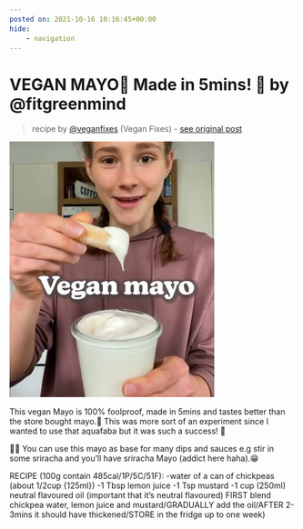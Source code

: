 ```yaml
---
posted on: 2021-10-16 10:16:45+00:00
hide:
    - navigation
---
```


# VEGAN MAYO🌱 Made in 5mins! 🙌 by @fitgreenmind 

> recipe by [@veganfixes](https://www.instagram.com/veganfixes/) 
(Vegan Fixes) - [see original post](https://instagram.com/p/CVFfiABJ_Ui)

![](../img/veganfixes_16-10-2021_1010.png)


This vegan Mayo is 100% foolproof, made in 5mins and tastes better than the store bought mayo.🤗
This was more sort of an experiment since I wanted to use that aquafaba but it was such a success! 🥳

👩‍🍳 You can use this mayo as base for many dips and sauces e.g stir in some sriracha and you’ll have sriracha Mayo (addict here haha).😁 

RECIPE (100g contain 485cal/1P/5C/51F):
-water of a can of chickpeas (about 1/2cup {125ml})
-1 Tbsp lemon juice
-1 Tsp mustard
-1 cup (250ml) neutral flavoured oil (important that it’s neutral flavoured)
FIRST blend chickpea water, lemon juice and mustard/GRADUALLY add the oil/AFTER 2-3mins it should have thickened/STORE in the fridge up to one week) 